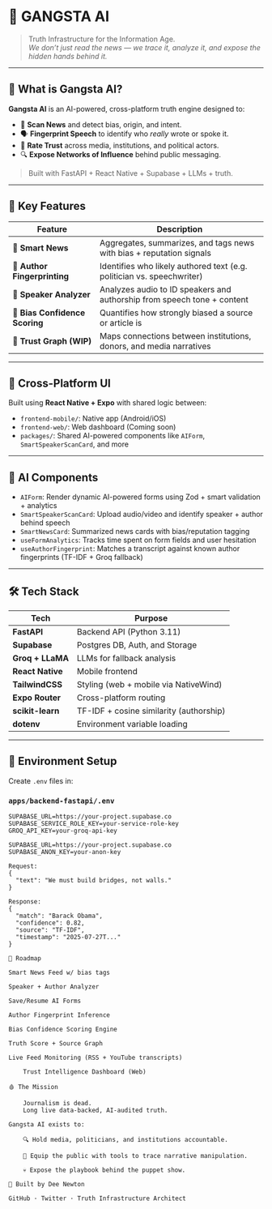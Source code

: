 # 🧠 GANGSTA AI

> Truth Infrastructure for the Information Age.  
> *We don’t just read the news — we trace it, analyze it, and expose the hidden hands behind it.*

---

## 🚀 What is Gangsta AI?

**Gangsta AI** is an AI-powered, cross-platform truth engine designed to:

- 🧠 **Scan News** and detect bias, origin, and intent.
- 🗣️ **Fingerprint Speech** to identify who *really* wrote or spoke it.
- 🎯 **Rate Trust** across media, institutions, and political actors.
- 🔍 **Expose Networks of Influence** behind public messaging.

> Built with FastAPI + React Native + Supabase + LLMs + truth.

---

## 🧱 Key Features

| Feature                     | Description                                                                 |
|----------------------------|-----------------------------------------------------------------------------|
| 📰 **Smart News**           | Aggregates, summarizes, and tags news with bias + reputation signals       |
| 🧬 **Author Fingerprinting**| Identifies who likely authored text (e.g. politician vs. speechwriter)     |
| 🎤 **Speaker Analyzer**     | Analyzes audio to ID speakers and authorship from speech tone + content    |
| 🎯 **Bias Confidence Scoring** | Quantifies how strongly biased a source or article is                     |
| 🔗 **Trust Graph (WIP)**    | Maps connections between institutions, donors, and media narratives        |

---

## 📱 Cross-Platform UI

Built using **React Native + Expo** with shared logic between:

- `frontend-mobile/`: Native app (Android/iOS)
- `frontend-web/`: Web dashboard (Coming soon)
- `packages/`: Shared AI-powered components like `AIForm`, `SmartSpeakerScanCard`, and more

---

## 🧠 AI Components

- `AIForm`: Render dynamic AI-powered forms using Zod + smart validation + analytics
- `SmartSpeakerScanCard`: Upload audio/video and identify speaker + author behind speech
- `SmartNewsCard`: Summarized news cards with bias/reputation tagging
- `useFormAnalytics`: Tracks time spent on form fields and user hesitation
- `useAuthorFingerprint`: Matches a transcript against known author fingerprints (TF-IDF + Groq fallback)

---

## 🛠️ Tech Stack

| Tech             | Purpose                                |
|------------------|----------------------------------------|
| **FastAPI**      | Backend API (Python 3.11)              |
| **Supabase**     | Postgres DB, Auth, and Storage         |
| **Groq + LLaMA** | LLMs for fallback analysis             |
| **React Native** | Mobile frontend                        |
| **TailwindCSS**  | Styling (web + mobile via NativeWind)  |
| **Expo Router**  | Cross-platform routing                 |
| **scikit-learn** | TF-IDF + cosine similarity (authorship)|
| **dotenv**       | Environment variable loading           |

---

## 🔐 Environment Setup

Create `.env` files in:

### `apps/backend-fastapi/.env`

```env
SUPABASE_URL=https://your-project.supabase.co
SUPABASE_SERVICE_ROLE_KEY=your-service-role-key
GROQ_API_KEY=your-groq-api-key

SUPABASE_URL=https://your-project.supabase.co
SUPABASE_ANON_KEY=your-anon-key

Request:
{
  "text": "We must build bridges, not walls."
}

Response:
{
  "match": "Barack Obama",
  "confidence": 0.82,
  "source": "TF-IDF",
  "timestamp": "2025-07-27T..."
}

🧭 Roadmap

Smart News Feed w/ bias tags

Speaker + Author Analyzer

Save/Resume AI Forms

Author Fingerprint Inference

Bias Confidence Scoring Engine

Truth Score + Source Graph

Live Feed Monitoring (RSS + YouTube transcripts)

    Trust Intelligence Dashboard (Web)

🩸 The Mission

    Journalism is dead.
    Long live data-backed, AI-audited truth.

Gangsta AI exists to:

    🔍 Hold media, politicians, and institutions accountable.

    🧠 Equip the public with tools to trace narrative manipulation.

    💀 Expose the playbook behind the puppet show.

🧠 Built by Dee Newton

GitHub · Twitter · Truth Infrastructure Architect
